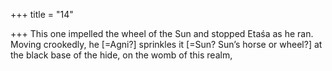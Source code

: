 +++
title = "14"

+++
This one impelled the wheel of the Sun and stopped Etaśa as he ran. Moving crookedly, he [=Agni?] sprinkles it [=Sun? Sun’s horse or
wheel?] at the black base of the hide, on the womb of this realm,